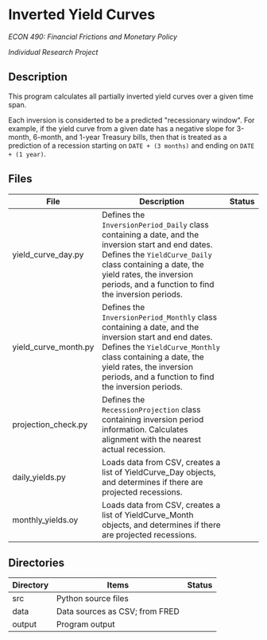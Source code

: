 # Inverted Yield Curves

*ECON 490: Financial Frictions and Monetary Policy*

*Individual Research Project*

## Description

This program calculates all partially inverted yield curves over a given time span.

Each inversion is considerted to be a predicted "recessionary window". For example, if the yield curve from a given date has a negative slope for 3-month, 6-month, and 1-year Treasury bills, then that is treated as a prediction of a recession starting on `DATE + (3 months)` and ending on `DATE + (1 year)`.

## Files

| File                 | Description                                                                                                                                                                                                                                              | Status |
|----------------------|----------------------------------------------------------------------------------------------------------------------------------------------------------------------------------------------------------------------------------------------------------|--------|
| yield_curve_day.py   | Defines the `InversionPeriod_Daily` class containing a date, and the inversion start and end dates. Defines the `YieldCurve_Daily` class containing a date, the yield rates, the inversion periods, and a function to find the inversion periods.        |        |
| yield_curve_month.py | Defines the `InversionPeriod_Monthly` class containing a date, and the  inversion start and end dates. Defines the `YieldCurve_Monthly` class  containing a date, the yield rates, the inversion periods, and a  function to find the inversion periods. |        |
| projection_check.py  | Defines the `RecessionProjection` class containing inversion period information. Calculates alignment with the nearest actual recession.                                                                                                                 |        |
| daily_yields.py      | Loads data from CSV, creates a list of YieldCurve_Day objects, and determines if there are projected recessions.                                                                                                                                         |        |
| monthly_yields.oy    | Loads data from CSV, creates a list of YieldCurve_Month objects, and determines if there are projected recessions.                                                                                                                                       |        |


## Directories

| Directory | Items                          | Status |
|-----------|--------------------------------|--------|
| src       | Python source files            |        |
| data      | Data sources as CSV; from FRED |        |
| output    | Program output                 |        |



